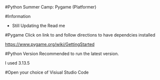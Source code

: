 #Python Summer Camp: Pygame (Platformer)

#Information
- Still Updating the Read me
  
#Pygame
Click on link to and follow directions to have dependcies installed

https://www.pygame.org/wiki/GettingStarted 

#Python Version 
Recommended to run the latest version. 

I used 3.13.5 

#Open your choice of Visiual Studio Code

